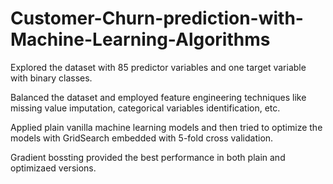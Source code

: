 # Customer-Churn-prediction-with-Machine-Learning-Algorithms
Explored the dataset with 85 predictor variables and one target variable with binary classes.

Balanced the dataset and employed feature engineering techniques like missing value imputation, categorical variables identification, etc.

Applied plain vanilla machine learning models and then tried to optimize the models with GridSearch embedded with 5-fold cross validation.

Gradient bossting provided the best performance in both plain and optimizaed versions.
